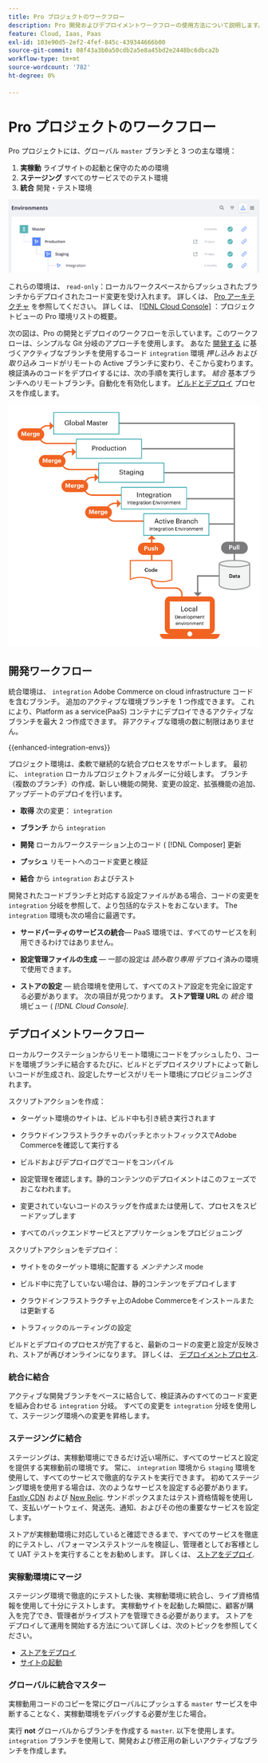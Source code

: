 ```yaml
---
title: Pro プロジェクトのワークフロー
description: Pro 開発およびデプロイメントワークフローの使用方法について説明します。
feature: Cloud, Iaas, Paas
exl-id: 103e90d5-2ef2-4fef-845c-439344666b00
source-git-commit: 08f43a3b0a50cdb2a5e8a45bd2e2448bc6dbca2b
workflow-type: tm+mt
source-wordcount: '782'
ht-degree: 0%

---
```


# Pro プロジェクトのワークフロー

Pro プロジェクトには、グローバル `master` ブランチと 3 つの主な環境：

1. **実稼動** ライブサイトの起動と保守のための環境
1. **ステージング** すべてのサービスでのテスト環境
1. **統合** 開発・テスト環境

![Pro 環境リスト](../../assets/pro-environments.png)

これらの環境は、 `read-only`：ローカルワークスペースからプッシュされたブランチからデプロイされたコード変更を受け入れます。 詳しくは、 [Pro アーキテクチャ](pro-architecture.md) を参照してください。 詳しくは、 [[!DNL Cloud Console]](../project/overview.md#cloud-console) ：プロジェクトビューの Pro 環境リストの概要。

次の図は、Pro の開発とデプロイのワークフローを示しています。このワークフローは、シンプルな Git 分岐のアプローチを使用します。 あなた [開発する](#development-workflow) に基づくアクティブなブランチを使用するコード `integration` 環境 _押し込み_ および _取り込み_ コードがリモートの Active ブランチに変わり、そこから変わります。 検証済みのコードをデプロイするには、次の手順を実行します。 _結合_ 基本ブランチへのリモートブランチ。自動化を有効化します。 [ビルドとデプロイ](#deployment-workflow) プロセスを作成します。

![Pro アーキテクチャ開発ワークフローの概要](../../assets/pro-dev-workflow.png)

## 開発ワークフロー

統合環境は、 `integration` Adobe Commerce on cloud infrastructure コードを含むブランチ。 追加のアクティブな環境ブランチを 1 つ作成できます。 これにより、Platform as a service(PaaS) コンテナにデプロイできるアクティブなブランチを最大 2 つ作成できます。 非アクティブな環境の数に制限はありません。

{{enhanced-integration-envs}}

プロジェクト環境は、柔軟で継続的な統合プロセスをサポートします。 最初に、 `integration` ローカルプロジェクトフォルダーに分岐します。 ブランチ（複数のブランチ）の作成、新しい機能の開発、変更の設定、拡張機能の追加、アップデートのデプロイを行います。

- **取得** 次の変更： `integration`

- **ブランチ** から `integration`

- **開発** ローカルワークステーション上のコード ( [!DNL Composer] 更新

- **プッシュ** リモートへのコード変更と検証

- **結合** から `integration` およびテスト

開発されたコードブランチと対応する設定ファイルがある場合、コードの変更を `integration` 分岐を参照して、より包括的なテストをおこないます。 The `integration` 環境も次の場合に最適です。

- **サードパーティのサービスの統合**— PaaS 環境では、すべてのサービスを利用できるわけではありません。

- **設定管理ファイルの生成** — 一部の設定は _読み取り専用_ デプロイ済みの環境で使用できます。

- **ストアの設定** — 統合環境を使用して、すべてのストア設定を完全に設定する必要があります。 次の項目が見つかります。 **ストア管理 URL** の _統合_ 環境ビュー ( _[!DNL Cloud Console]_.

## デプロイメントワークフロー

ローカルワークステーションからリモート環境にコードをプッシュしたり、コードを環境ブランチに結合するたびに、ビルドとデプロイスクリプトによって新しいコードが生成され、設定したサービスがリモート環境にプロビジョニングされます。

スクリプトアクションを作成：

- ターゲット環境のサイトは、ビルド中も引き続き実行されます

- クラウドインフラストラクチャのパッチとホットフィックスでAdobe Commerceを確認して実行する

- ビルドおよびデプロイログでコードをコンパイル

- 設定管理を確認します。静的コンテンツのデプロイメントはこのフェーズでおこなわれます。

- 変更されていないコードのスラッグを作成または使用して、プロセスをスピードアップします

- すべてのバックエンドサービスとアプリケーションをプロビジョニング

スクリプトアクションをデプロイ：

- サイトをのターゲット環境に配置する _メンテナンス_ mode

- ビルド中に完了していない場合は、静的コンテンツをデプロイします

- クラウドインフラストラクチャ上のAdobe Commerceをインストールまたは更新する

- トラフィックのルーティングの設定

ビルドとデプロイのプロセスが完了すると、最新のコードの変更と設定が反映され、ストアが再びオンラインになります。 詳しくは、 [デプロイメントプロセス](../deploy/process.md).

### 統合に結合

アクティブな開発ブランチをベースに結合して、検証済みのすべてのコード変更を組み合わせる `integration` 分岐。 すべての変更を `integration` 分岐を使用して、ステージング環境への変更を昇格します。

### ステージングに結合

ステージングは、実稼動環境にできるだけ近い場所に、すべてのサービスと設定を提供する実稼動前の環境です。 常に、 `integration` 環境から `staging` 環境を使用して、すべてのサービスで徹底的なテストを実行できます。 初めてステージング環境を使用する場合は、次のようなサービスを設定する必要があります。 [Fastly CDN](../cdn/fastly.md) および [New Relic](../monitor/new-relic-service.md). サンドボックスまたはテスト資格情報を使用して、支払いゲートウェイ、発送先、通知、およびその他の重要なサービスを設定します。

ストアが実稼動環境に対応していると確認できるまで、すべてのサービスを徹底的にテストし、パフォーマンステストツールを検証し、管理者としてお客様として UAT テストを実行することをお勧めします。 詳しくは、 [ストアをデプロイ](../deploy/staging-production.md).

### 実稼動環境にマージ

ステージング環境で徹底的にテストした後、実稼動環境に統合し、ライブ資格情報を使用して十分にテストします。 実稼動サイトを起動した瞬間に、顧客が購入を完了でき、管理者がライブストアを管理できる必要があります。 ストアをデプロイして運用を開始する方法について詳しくは、次のトピックを参照してください。

- [ストアをデプロイ](../deploy/staging-production.md)
- [サイトの起動](../launch/overview.md)

### グローバルに統合マスター

実稼動用コードのコピーを常にグローバルにプッシュする `master` サービスを中断することなく、実稼動環境をデバッグする必要が生じた場合。

実行 **not** グローバルからブランチを作成する `master`. 以下を使用します。 `integration` ブランチを使用して、開発および修正用の新しいアクティブなブランチを作成します。
